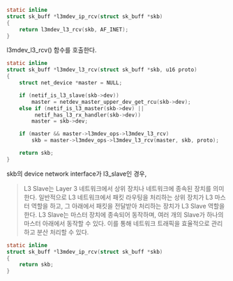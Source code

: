```c
static inline
struct sk_buff *l3mdev_ip_rcv(struct sk_buff *skb)
{
	return l3mdev_l3_rcv(skb, AF_INET);
}
```
l3mdev_l3_rcv() 함수를 호출한다.
```c
static inline
struct sk_buff *l3mdev_l3_rcv(struct sk_buff *skb, u16 proto)
{
	struct net_device *master = NULL;

	if (netif_is_l3_slave(skb->dev))
		master = netdev_master_upper_dev_get_rcu(skb->dev);
	else if (netif_is_l3_master(skb->dev) ||
		 netif_has_l3_rx_handler(skb->dev))
		master = skb->dev;

	if (master && master->l3mdev_ops->l3mdev_l3_rcv)
		skb = master->l3mdev_ops->l3mdev_l3_rcv(master, skb, proto);

	return skb;
}
```

skb의 device network interface가 l3_slave인 경우, 

>L3 Slave는 Layer 3 네트워크에서 상위 장치나 네트워크에 종속된 장치를 의미한다. 일반적으로 L3 네트워크에서 패킷 라우팅을 처리하는 상위 장치가 L3 마스터 역할을 하고, 그 아래에서 패킷을 전달받아 처리하는 장치가 L3 Slave 역할을 한다. L3 Slave는 마스터 장치에 종속되어 동작하며, 여러 개의 Slave가 하나의 마스터 아래에서 동작할 수 있다. 이를 통해 네트워크 트래픽을 효율적으로 관리하고 분산 처리할 수 있다. 

```c
static inline
struct sk_buff *l3mdev_ip_rcv(struct sk_buff *skb)
{
	return skb;
}
```